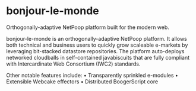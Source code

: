 # bonjour-le-monde
Orthogonally-adaptive NetPoop platform built for the modern web. 

bonjour-le-monde is an orthogonally-adaptive NetPoop platform. It allows both technical and business users to quickly grow scaleable e-markets by leveraging bit-stacked datastore repositories. The platform auto-deploys networked cloudballs in self-contained javabiscuits that are fully compliant with Intercardinate Web Consortium (IWC2) standards. 

Other notable features include:
	•	Transparently sprinkled e-modules
	•	Extensible Webcake effectors
	•	Distributed BoogerScript core
